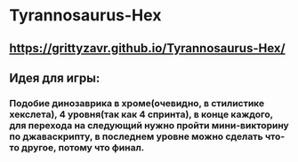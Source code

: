 # Tyrannosaurus-Hex
## https://grittyzavr.github.io/Tyrannosaurus-Hex/

## Идея для игры:

### Подобие динозаврика в хроме(очевидно, в стилистике хекслета), 4 уровня(так как 4 спринта), в конце каждого, для перехода на следующий нужно пройти мини-викторину по джаваскрипту, в последнем уровне можно сделать что-то другое, потому что финал.

